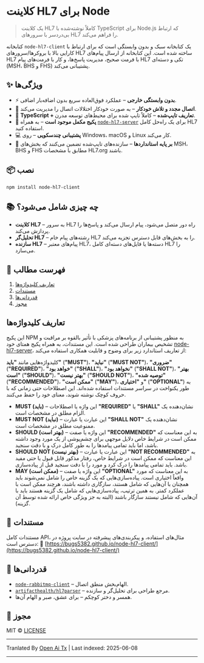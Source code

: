 # کلاینت HL7 برای Node

> یک کلاینت HL7 کاملاً نوشته‌شده با TypeScript برای Node.js که ارتباط بی‌دردسر با سرورهای HL7 را فراهم می‌کند.

کتابخانه `node-hl7-client` یک کتابخانه سبک و بدون وابستگی است که برای ارتباط با کارایی بالا با بروکرها/سرورهای HL7 ساخته شده است. این کتابخانه از ارسال پیام‌های HL7 با فرمت صحیح، مدیریت پاسخ‌ها، و کار با فرمت‌های پیام HL7 تکی و دسته‌ای (MSH، BHS و FHS) پشتیبانی می‌کند.

## ✨ ویژگی‌ها

* ⚡ **بدون وابستگی خارجی** – عملکرد فوق‌العاده سریع بدون اضافه‌بار اضافی.
* 🔁 **اتصال مجدد و تلاش خودکار** – به صورت خودکار اختلالات اتصال را مدیریت می‌کند.
* 🧠 **TypeScript + تعاریف تایپ‌شده** – کاملاً تایپ شده برای محیط‌های توسعه مدرن.
* 🤝 **پکیج مکمل موجود است** – به همراه [`node-hl7-server`](https://www.npmjs.com/package/node-hl7-server) برای یک راه‌حل کامل HL7 استفاده کنید.
* 💻 **پشتیبانی چندسکویی** – روی Windows، macOS و Linux کار می‌کند.
* 🧭 **بر پایه استانداردها** – سازنده‌های تایپ‌شده تضمین می‌کنند که بخش‌های MSH، BHS و FHS مطابق با مشخصات HL7.org باشند.

## 📦 نصب

```bash
npm install node-hl7-client
```

## 📚 چه چیزی شامل می‌شود؟

* **کلاینت HL7** – به سرور HL7 راه دور متصل می‌شود، پیام ارسال می‌کند و پاسخ‌ها را پردازش می‌کند.
* **تحلیل‌گر HL7** – رشته‌های پیام خام HL7 را به بخش‌های قابل دسترس تجزیه می‌کند.
* **سازنده HL7** – پیام‌های معتبر HL7، دسته‌ها یا فایل‌های دسته‌ای کامل HL7 را می‌سازد.

## 🧾 فهرست مطالب

1. [تعاریف کلیدواژه‌ها](#keyword-definitions)
2. [مستندات](#documentation)
3. [قدردانی‌ها](#acknowledgements)
4. [مجوز](#license)

## تعاریف کلیدواژه‌ها

این پکیج NPM به منظور پشتیبانی از برنامه‌های پزشکی با تأثیر بالقوه بر مراقبت و تشخیص بیماران طراحی شده است. این مستندات، به همراه پکیج همتای خود [node-hl7-server](https://www.npmjs.com/package/node-hl7-server)، از تعاریف استاندارد زیر برای وضوح و قابلیت همکاری استفاده می‌کند:

کلیدواژه‌هایی مانند **"باید"** (**"MUST"**)، **"نباید"** (**"MUST NOT"**)، **"ضروری"** (**"REQUIRED"**)، **"خواهد بود"** (**"SHALL"**)، **"نخواهد بود"** (**"SHALL NOT"**)، **"بهتر است"** (**"SHOULD"**)، **"بهتر نیست"** (**"SHOULD NOT"**)، **"توصیه شده"** (**"RECOMMENDED"**)، **"ممکن است"** (**"MAY"**)، و **"اختیاری"** (**"OPTIONAL"**) به طور یکنواخت در سراسر مستندات استفاده شده‌اند. این اصطلاحات حتی زمانی که با حروف کوچک نوشته شوند، معنای خود را حفظ می‌کنند.

* **MUST (باید)** – این واژه یا اصطلاحات **"REQUIRED"** یا **"SHALL"** نشان‌دهنده یک الزام مطلق در مشخصات است.
* **MUST NOT (نباید)** – این عبارت یا عبارت **"SHALL NOT"** نشان‌دهنده یک ممنوعیت مطلق در مشخصات است.
* **SHOULD (بهتر است)** – این واژه یا صفت **"RECOMMENDED"** به این معناست که ممکن است در شرایط خاص دلایل موجهی برای چشم‌پوشی از یک مورد وجود داشته باشد، اما باید تمامی پیامدها را به طور کامل درک و با دقت سنجید.
* **SHOULD NOT (بهتر نیست)** – این عبارت یا عبارت **"NOT RECOMMENDED"** به این معناست که ممکن است در شرایط خاص، رفتار مذکور قابل قبول یا حتی مفید باشد. باید تمامی پیامدها را درک کرد و مورد را با دقت سنجید قبل از پیاده‌سازی.
* **MAY (ممکن است)** – این واژه یا صفت **"OPTIONAL"** به این معناست که مورد واقعاً اختیاری است. پیاده‌سازی‌هایی که یک گزینه خاص را شامل نمی‌شوند باید همچنان با آن‌هایی که شامل هستند، سازگاری داشته باشند، هرچند ممکن است با عملکرد کمتر. به همین ترتیب، پیاده‌سازی‌هایی که شامل یک گزینه هستند باید با آن‌هایی که شامل نیستند سازگار باشند (البته به جز ویژگی خاص ارائه شده توسط آن گزینه).

## 📖 مستندات

مستندات کامل API، مثال‌های استفاده، و پیکربندی‌های پیشرفته در سایت پروژه در دسترس است:
🔗 [https://bugs5382.github.io/node-hl7-client/](https://bugs5382.github.io/node-hl7-client/)

## 🙏 قدردانی‌ها

* [`node-rabbitmq-client`](https://github.com/cody-greene/node-rabbitmq-client) – الهام‌بخش منطق اتصال.
* [`artifacthealth/hl7parser`](https://github.com/artifacthealth/hl7parser) – مرجع طراحی برای تحلیل‌گر و سازنده.
* همسر و دختر کوچکم – برای عشق، صبر و الهام آن‌ها.

## 📄 مجوز

MIT © [LICENSE](LICENSE)


---

Tranlated By [Open Ai Tx](https://github.com/OpenAiTx/OpenAiTx) | Last indexed: 2025-06-08

---